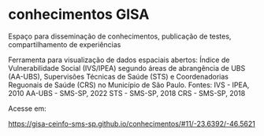 # conhecimentos GISA

Espaço para disseminação de conhecimentos, publicação de testes, compartilhamento de experiências


Ferramenta para visualização de dados espaciais abertos:
Índice de Vulnerabilidade Social (IVS/IPEA) segundo áreas de abrangência de UBS (AA-UBS), Supervisões Técnicas de Saúde (STS) e Coordenadorias Reguonais de Saúde (CRS) no Município de São Paulo.
Fontes:
IVS - IPEA, 2010
AA-UBS - SMS-SP, 2022
STS - SMS-SP, 2018
CRS - SMS-SP, 2018

Acesse em: <p>https://gisa-ceinfo-sms-sp.github.io/conhecimentos/#11/-23.6392/-46.5621</p>
